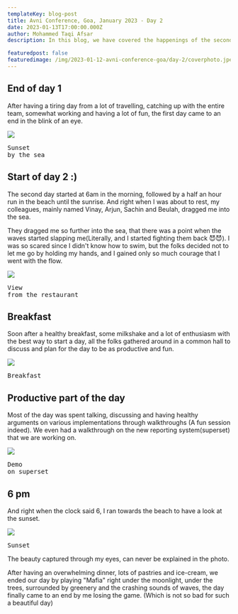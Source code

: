 ```yaml
---
templateKey: blog-post
title: Avni Conference, Goa, January 2023 - Day 2
date: 2023-01-13T17:00:00.000Z
author: Mohammed Taqi Afsar
description: In this blog, we have covered the happenings of the second day of the Avni Conference at Goa, January 2023. 

featuredpost: false 
featuredimage: /img/2023-01-12-avni-conference-goa/day-2/coverphoto.jpeg
---
```


## End of day 1

After having a tiring day from a lot of travelling, catching up with the entire team, somewhat working and having a lot of fun, the first day came to an end in the blink of an eye.

![](/img/2023-01-12-avni-conference-goa/day-1/varca-beach-sunset-group-photo.jpeg)<pre>Sunset by the sea</pre>

## Start of day 2 :)

The second day started at 6am in the morning, followed by a half an hour run in the beach until the sunrise. And right when I was about to rest, my colleagues, mainly named Vinay, Arjun, Sachin and Beulah, dragged me into the sea.

They dragged me so further into the sea, that there was a point when the waves started slapping me(Literally, and I started fighting them back 😈😈). I was so scared since I didn't know how to swim, but the folks decided not to let me go by holding my hands, and I gained only so much courage that I went with the flow.

![](/img/2023-01-12-avni-conference-goa/day-2/restaurant-view.jpeg)<pre>View from the restaurant</pre>

## Breakfast

Soon after a healthy breakfast, some milkshake and a lot of enthusiasm with the best way to start a day, all the folks gathered around in a common hall to discuss and plan for the day to be as productive and fun.

![](/img/2023-01-12-avni-conference-goa/day-2/breakfast.jpeg)<pre>Breakfast</pre>


## Productive part of the day

Most of the day was spent talking, discussing and having healthy arguments on various implementations through walkthroughs (A fun session indeed).
We even had a walkthrough on the new reporting system(superset) that we are working on.

![](/img/2023-01-12-avni-conference-goa/day-2/impl-superset.jpeg)<pre>Demo on superset</pre>

## 6 pm

And right when the clock said 6, I ran towards the beach to have a look at the sunset.

![](/img/2023-01-12-avni-conference-goa/day-2/sunset.jpeg)<pre>Sunset</pre>

The beauty captured through my eyes, can never be explained in the photo.

After having an overwhelming dinner, lots of pastries and ice-cream, we ended our day by playing "Mafia" right under the moonlight, under the trees, surrounded by greenery and the crashing sounds of waves, the day finally came to an end by me losing the game. (Which is not so bad for such a beautiful day)